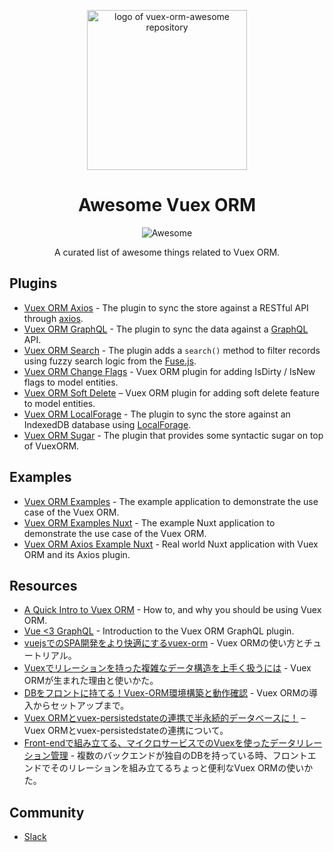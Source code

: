 <p align="center">
  <img width="256" src="https://github.com/vuex-orm/awesome-vuex-orm/raw/master/logo-vuex-orm.png" alt="logo of vuex-orm-awesome repository">
</p>

<h1 align="center">Awesome Vuex ORM</h1>

<p align="center"><img src="https://cdn.rawgit.com/sindresorhus/awesome/d7305f38d29fed78fa85652e3a63e154dd8e8829/media/badge.svg" alt="Awesome"></p>

<p align="center">A curated list of awesome things related to Vuex ORM.</p>

## Plugins

- [Vuex ORM Axios](https://github.com/vuex-orm/plugin-axios) - The plugin to sync the store against a RESTful API through [axios](https://github.com/axios/axios).
- [Vuex ORM GraphQL](https://github.com/vuex-orm/vuex-orm-graphql) - The plugin to sync the data against a [GraphQL](https://graphql.org) API.
- [Vuex ORM Search](https://github.com/vuex-orm/plugin-search) - The plugin adds a `search()` method to filter records using fuzzy search logic from the [Fuse.js](http://fusejs.io).
- [Vuex ORM Change Flags](https://github.com/vuex-orm/plugin-change-flags) - Vuex ORM plugin for adding IsDirty / IsNew flags to model entities.
- [Vuex ORM Soft Delete](https://github.com/vuex-orm/plugin-soft-delete) – Vuex ORM plugin for adding soft delete feature to model entities.
- [Vuex ORM LocalForage](https://github.com/eldomagan/vuex-orm-localforage) - The plugin to sync the store against an IndexedDB database using [LocalForage](https://github.com/localForage/localForage).
- [Vuex ORM Sugar](https://www.npmjs.com/package/vuex-orm-sugar) - The plugin that provides some syntactic sugar on top of VuexORM.

## Examples

- [Vuex ORM Examples](https://github.com/vuex-orm/vuex-orm-examples) - The example application to demonstrate the use case of the Vuex ORM.
- [Vuex ORM Examples Nuxt](https://github.com/vuex-orm/vuex-orm-examples-nuxt) - The example Nuxt application to demonstrate the use case of the Vuex ORM.
- [Vuex ORM Axios Example Nuxt](https://github.com/guillaumebriday/todolist-frontend-nuxt) - Real world Nuxt application with Vuex ORM and its Axios plugin.

## Resources

- [A Quick Intro to Vuex ORM](https://vuejsdevelopers.com/2019/04/29/vuex-orm-quick-intro) - How to, and why you should be using Vuex ORM.
- [Vue \<3 GraphQL](https://dev.to/phortx/vue-3-graphql-kj6) - Introduction to the Vuex ORM GraphQL plugin.
- [vuejsでのSPA開発をより快適にするvuex-orm](https://tech.basicinc.jp/articles/136) - Vuex ORMの使い方とチュートリアル。
- [Vuexでリレーションを持った複雑なデータ構造を上手く扱うには](https://qiita.com/kiaking/items/bcd5360fb3106cf22a81) - Vuex ORMが生まれた理由と使いかた。
- [DBをフロントに持てる！Vuex-ORM環境構築と動作確認](https://qiita.com/YaCpotato/items/b51384652659a400a2b9) - Vuex ORMの導入からセットアップまで。
- [Vuex ORMとvuex-persistedstateの連携で半永続的データベースに！](https://qiita.com/YaCpotato/items/6a3651a8c73ac81c4cd9) – Vuex ORMとvuex-persistedstateの連携について。
- [Front-endで組み立てる、マイクロサービスでのVuexを使ったデータリレーション管理](https://qiita.com/kiaking/items/1cb4ea1b91f35532508b) - 複数のバックエンドが独自のDBを持っている時、フロントエンドでそのリレーションを組み立てるちょっと便利なVuex ORMの使いかた。

## Community

- [Slack](https://join.slack.com/t/vuex-orm/shared_invite/enQtNDQ0NjE3NTgyOTY2LTI0YjE5YmNmMDIxNWZlNmJhM2EyMDg1MDRkODA4YmQwMDU5OWRkZmNhN2RmOTZkZGZkODQxZTRkYjhmYmJiNTY)
